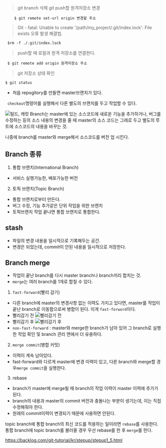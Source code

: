  > git branch 삭제
 > git push할 원격저장소 변경
 ``` $ git remote -v
     $ git remote set-url origin 변경할 주소
 ```
 > Git - fatal: Unable to create '/path/my_project/.git/index.lock': File exists 오류 발생 해결법.
 
 ``` $rm -f ./.git/index.lock```
 
 > push할 때 로컬과 원격 저장소를 연결한다.
 
 ``` $ git remote add origin 원격저장소 주소```
 
 > git 저장소 상태 확인
 
 ``` $ git status ```
 
 
 
 
 - 처음 repogitory를 만들면 master브랜치가 있다.
 
 ``` checkout```명령어를 실행해서 다른 별도의 브랜치를 두고 작업할 수 있다.

![틸드, 캐럿](https://backlog.com/git-tutorial/kr/img/post/stepup/capture_stepup1_3_2.png)
Branch는 master에 있는 소스코드에 새로운 기능을 추가하거나, 버그를 수정하는 등의 소스 내용의 변경을 줄 때 master의 소스 코드는 그래로 두고 별도의 루트에
소스코드의 내용을 바꾸는 것.

나중에 branch를 master와 merge해서 소스코드를 버전 업 시킨다.

## Branch 종류
 1. 통합 브랜치(International Branch)
 - 서비스 실행가능한, 배포가능한 버전
 
 
  2. 토픽 브랜치(Topic Branch)
   - 통합 브랜치로부터 만든다.
   - 버그 수정, 기능 추가같은 단위 작업을 위한 브랜치
   - 토픽브랜치 작업 끝나면 통합 브랜치로 통합한다.
   
 ## stash
  - 파일의 변경 내용을 일시적으로 기록해두는 공간.
  - 변경은 되었는데, commit이 안된 내용을 일시적으로 저장한다.
  
  ## Branch merge
  - 작업이 끝난 branch를 다시 master branch나 branch끼리 합치는 것.
  - ```merge```는 여러 branch를 1개로 합칠 수 있다.
  
  1. ```fast-forward```(빨리 감기)
   - 다른 branch에 master의 변경사항 없는 이력도 가지고 있다면, master를 작업이 끝난 branch로 이동함으로써 병합이 된다.
 이게 ```fast-forword```이다.
  - 빨리감기 전
  ![빨리감기 전](https://backlog.com/git-tutorial/kr/img/post/stepup/capture_stepup1_4_1.png)
  - 빨리감기 후
  ![빨리감기 후](https://backlog.com/git-tutorial/kr/img/post/stepup/capture_stepup1_4_2.png)
  - ```non-fast-forward``` : master와 merge한 branch가 남아 있어 그 branch로 실행한 작업 확인 및 branch 관리 면에서 더 유용하다.
  2. ```merge commit```(병합 커밋)
   - 이력이 계속 남아있다.
   - fast-forward와 다르게 master에 변경 이력이 있고, 다른 branch와 merge할 경우```merge commit```을 실행한다.
  
  3. rebase
   - branch가 master에 merge될 때 branch의 작업 이력이 master 이력에 추가가 된다.
   - branch의 내용과 master의 commit 버전과 충돌나는 부분이 생기는데, 이는 직접 수정해줘야 한다.
   - 원래의 commit이력이 변경되기 때문에 사용하면 안된다.
   
   
   
   topic branch에 통합 branch의 최신 코드를 적용하는 일이라면 ```rebase```를 사용한다.
   통합 branch에 topic branch를 불러올 경우 우선 rebase를 한 후 ```merge```를 한다.
   
   
   https://backlog.com/git-tutorial/kr/stepup/stepup1_5.html

